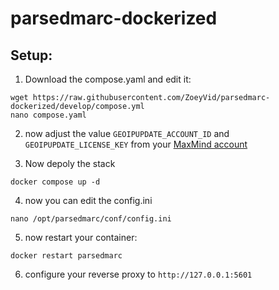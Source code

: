 # parsedmarc-dockerized

## Setup:
1. Download the compose.yaml and edit it:
```
wget https://raw.githubusercontent.com/ZoeyVid/parsedmarc-dockerized/develop/compose.yml
nano compose.yaml
```

2. now adjust the value `GEOIPUPDATE_ACCOUNT_ID` and `GEOIPUPDATE_LICENSE_KEY` from your [MaxMind account](https://maxmind.com)

3. Now depoly the stack
```
docker compose up -d
```

4. now you can edit the config.ini
```
nano /opt/parsedmarc/conf/config.ini
```

5. now restart your container:
```
docker restart parsedmarc
```

6. configure your reverse proxy to `http://127.0.0.1:5601`
